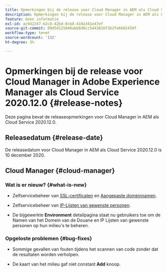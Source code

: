```yaml
---
title: Opmerkingen bij de release voor Cloud Manager in AEM als Cloud Service Release 2020.12.0
description: Opmerkingen bij de release voor Cloud Manager in AEM als Cloud Service Release 2020.12.0
feature: Geen informatie
exl-id: ac942247-b2c8-42bd-8cb8-410a341e47ef
source-git-commit: 09d5d125840abb6d6cc5443816f3b2fe6602459f
workflow-type: tm+mt
source-wordcount: '132'
ht-degree: 3%

---
```


# Opmerkingen bij de release voor Cloud Manager in Adobe Experience Manager als Cloud Service 2020.12.0 {#release-notes}

Deze pagina bevat de releaseopmerkingen voor Cloud Manager in AEM als Cloud Service 2020.12.0.

## Releasedatum {#release-date}

De releasedatum voor Cloud Manager in AEM als Cloud Service 2020.12.0 is 10 december 2020.

## Cloud Manager {#cloud-manager}

### Wat is er nieuw? {#what-is-new}

* Zelfservicebeheer van [SSL-certificaten](/help/implementing/cloud-manager/managing-ssl-certifications/introduction.md) en [Aangepaste domeinnamen](/help/implementing/cloud-manager/custom-domain-names/introduction.md).

* Zelfservicebeheer van [IP-Lijsten van gewenste personen](/help/implementing/cloud-manager/ip-allow-lists/introduction.md).

* De bijgewerkte **Environment** detailpagina staat nu gebruikers toe om de Namen van het Domein van de Douane en IP Lijsten van gewenste personen op hun milieu&#39;s te beheren.


### Opgeloste problemen  {#bug-fixes}

* Sommige gevallen van fouten tijdens het scannen van code zonder dat de resultaten worden verholpen.

* De kaart van het milieu gaf niet constant **Add** knoop.
